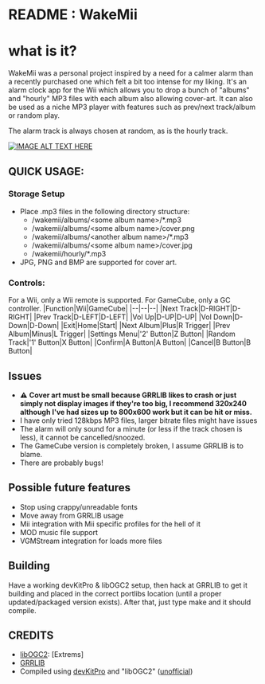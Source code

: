 # README : WakeMii

# what is it?
WakeMii was a personal project inspired by a need for a calmer alarm than a recently purchased one which felt a bit too intense for my liking. It's an alarm clock app for the Wii which allows you to drop a bunch of "albums" and "hourly" MP3 files with each album also allowing cover-art. It can also be used as a niche MP3 player with features such as prev/next track/album or random play.

The alarm track is always chosen at random, as is the hourly track.


[![IMAGE ALT TEXT HERE](https://img.youtube.com/vi/8oii7kSEqC8/0.jpg)](https://youtu.be/8oii7kSEqC8)


## QUICK USAGE:
### Storage Setup
 * Place .mp3 files in the following directory structure:
    * /wakemii/albums/\<some album name>/*.mp3
    * /wakemii/albums/\<some album name>/cover.png
    * /wakemii/albums/\<another album name>/*.mp3
    * /wakemii/albums/\<some album name>/cover.jpg
    * /wakemii/hourly/*.mp3
* JPG, PNG and BMP are supported for cover art.

### Controls:
For a Wii, only a Wii remote is supported. For GameCube, only a GC controller.
|Function|Wii|GameCube|
|--|--|--|
|Next Track|D-RIGHT|D-RIGHT|
|Prev Track|D-LEFT|D-LEFT|
|Vol Up|D-UP|D-UP|
|Vol Down|D-Down|D-Down|
|Exit|Home|Start|
|Next Album|Plus|R Trigger|
|Prev Album|Minus|L Trigger|
|Settings Menu|'2' Button|Z Button|
|Random Track|'1' Button|X Button|
|Confirm|A Button|A Button|
|Cancel|B Button|B Button|

## Issues
* :warning: **Cover art must be small because GRRLIB likes to crash or just
simply not display images if they're too big, I recommend 320x240
although I've had sizes up to 800x600 work but it can be hit or miss.**
* I have only tried 128kbps MP3 files, larger bitrate files might have issues
* The alarm will only sound for a minute (or less if the track chosen is less), it cannot be cancelled/snoozed.
* The GameCube version is completely broken, I assume GRRLIB is to blame.
* There are probably bugs!

## Possible future features
* Stop using crappy/unreadable fonts
* Move away from GRRLIB usage
* Mii integration with Mii specific profiles for the hell of it
* MOD music file support
* VGMStream integration for loads more files

## Building
Have a working devKitPro & libOGC2 setup, then hack at GRRLIB to get it building and placed in the correct portlibs location (until a proper updated/packaged version exists). After that, just type make and it should compile.

## CREDITS
 * [libOGC2](https://github.com/extremscorner/libogc2): [Extrems]
 * [GRRLIB](https://github.com/GRRLIB/GRRLIB)
 * Compiled using [devKitPro](https://devkitpro.org/) and "libOGC2" ([unofficial](https://github.com/extremscorner/libogc2))
 
